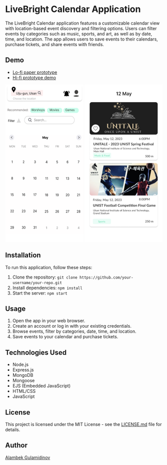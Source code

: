 # LiveBright Calendar Application

The LiveBright Calendar application features a customizable calendar view with location-based event discovery and filtering options. Users can filter events by categories such as music, sports, and art, as well as by date, time, and location. The app allows users to save events to their calendars, purchase tickets, and share events with friends.

## Demo

- [Lo-fi paper prototype](https://youtu.be/rA2bOvuEHj8)
- [Hi-fi prototype demo](https://drive.google.com/file/d/1gSZus2Y3P-Aibae2HAWrOekMpZ8WS9dv/view?usp=sharing)


<div style="display: flex; justify-content: space-between;">
    <img src="/public/images/MainPage.png" alt="Screenshot 1" width="250">
    <img src="/public/images/DayPage.png" alt="Screenshot 2" width="250">
</div>

## Installation

To run this application, follow these steps:

1. Clone the repository: `git clone https://github.com/your-username/your-repo.git`
2. Install dependencies: `npm install`
3. Start the server: `npm start`

## Usage

1. Open the app in your web browser.
2. Create an account or log in with your existing credentials.
3. Browse events, filter by categories, date, time, and location.
4. Save events to your calendar and purchase tickets.

## Technologies Used

- Node.js
- Express.js
- MongoDB
- Mongoose
- EJS (Embedded JavaScript)
- HTML/CSS
- JavaScript

## License

This project is licensed under the MIT License - see the [LICENSE.md](LICENSE.md) file for details.

## Author

[Alambek Gulamidinov](https://github.com/AlambekG)


